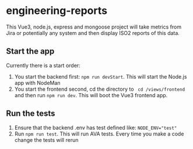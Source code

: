 # engineering-reports
This Vue3, node.js, express and mongoose project will take metrics from Jira or potentially any system and then display ISO2 reports of this data.

<h2>Start the app</h2>
<p>
Currently there is a start order:
<ol>
    <li>
        You start the backend first: <code>npm run devStart</code>. This will start the Node.js app with NodeMan
    </li>
    <li>
        You start the frontend second, cd the directory to <code> cd /views/frontend</code> and then run <code>npm run dev</code>. This will boot the Vue3 frontend app.
    </li>
</ol>
</p>

<h2>Run the tests</h2>
<p>
<ol>
    <li>Ensure that the backend .env has test defined like: <code>NODE_ENV="test"</code></li>
    <li>Run <code>npm run test</code>. This will run AVA tests. Every time you make a code change the tests will rerun</li>
</ol>
</p>
